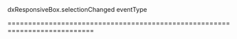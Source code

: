 <!--id-->dxResponsiveBox.selectionChanged<!--/id-->
<!--merge--><!--/merge-->
<!--hidden--><!--/hidden-->
<!--type-->eventType<!--/type-->
===========================================================================
